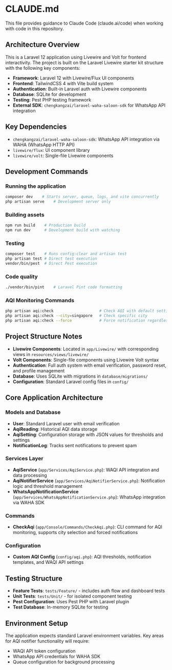 # CLAUDE.md

This file provides guidance to Claude Code (claude.ai/code) when working with code in this repository.

## Architecture Overview

This is a Laravel 12 application using Livewire and Volt for frontend interactivity. The project is built on the Laravel Livewire starter kit structure with the following key components:

- **Framework**: Laravel 12 with Livewire/Flux UI components
- **Frontend**: TailwindCSS 4 with Vite build system  
- **Authentication**: Built-in Laravel auth with Livewire components
- **Database**: SQLite for development
- **Testing**: Pest PHP testing framework
- **External SDK**: `chengkangzai/laravel-waha-saloon-sdk` for WhatsApp API integration

## Key Dependencies

- `chengkangzai/laravel-waha-saloon-sdk`: WhatsApp API integration via WAHA (WhatsApp HTTP API)
- `livewire/flux`: UI component library
- `livewire/volt`: Single-file Livewire components

## Development Commands

### Running the application
```bash
composer dev    # Starts server, queue, logs, and vite concurrently
php artisan serve    # Development server only
```

### Building assets
```bash
npm run build    # Production build
npm run dev      # Development build with watching
```

### Testing
```bash
composer test    # Runs config:clear and artisan test
php artisan test # Direct test execution
vendor/bin/pest  # Direct Pest execution
```

### Code quality
```bash
./vendor/bin/pint    # Laravel Pint code formatting
```

### AQI Monitoring Commands
```bash
php artisan aqi:check                    # Check AQI with default settings
php artisan aqi:check --city=singapore   # Check specific city
php artisan aqi:check --force            # Force notification regardless of thresholds
```

## Project Structure Notes

- **Livewire Components**: Located in `app/Livewire/` with corresponding views in `resources/views/livewire/`
- **Volt Components**: Single-file components using Livewire Volt syntax
- **Authentication**: Full auth system with email verification, password reset, and profile management
- **Database**: Uses SQLite with migrations in `database/migrations/`
- **Configuration**: Standard Laravel config files in `config/`

## Core Application Architecture

### Models and Database
- **User**: Standard Laravel user with email verification
- **AqiReading**: Historical AQI data storage
- **AqiSetting**: Configuration storage with JSON values for thresholds and settings
- **NotificationLog**: Tracks sent notifications to prevent spam

### Services Layer
- **AqiService** (`app/Services/AqiService.php`): WAQI API integration and data processing
- **AqiNotifierService** (`app/Services/AqiNotifierService.php`): Notification logic and threshold management
- **WhatsAppNotificationService** (`app/Services/WhatsAppNotificationService.php`): WhatsApp integration via WAHA SDK

### Commands
- **CheckAqi** (`app/Console/Commands/CheckAqi.php`): CLI command for AQI monitoring, supports city selection and forced notifications

### Configuration
- **Custom AQI Config** (`config/aqi.php`): AQI thresholds, notification templates, and WAQI API settings

## Testing Structure

- **Feature Tests**: `tests/Feature/` - includes auth flow and dashboard tests
- **Unit Tests**: `tests/Unit/` - for isolated component testing
- **Pest Configuration**: Uses Pest PHP with Laravel plugin
- **Test Database**: In-memory SQLite for testing

## Environment Setup

The application expects standard Laravel environment variables. Key areas for AQI notifier functionality will require:
- WAQI API token configuration
- WhatsApp API credentials for WAHA SDK
- Queue configuration for background processing